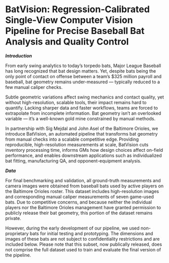 # BatVision: Regression-Calibrated Single-View Computer Vision Pipeline for Precise Baseball Bat Analysis and Quality Control

***Introduction***

From early swing analytics to today’s torpedo bats, Major League Baseball has long recognized that bat design matters. Yet, despite bats being the only point of contact on offense between a team’s $325 million payroll and baseball, bat geometry remains under-measured — typically reduced to a few manual caliper checks.   

Subtle geometric variations affect swing mechanics and contact quality, yet without high-resolution, scalable tools, their impact remains hard to quantify. Lacking sharper data and faster workflows, teams are forced to extrapolate from incomplete information. Bat geometry isn’t an overlooked variable — it’s a well-known gold mine constrained by manual methods.  

In partnership with Sig Mejdal and John Asel of the Baltimore Orioles, we introduce BatVision, an automated pipeline that transforms bat geometry from manual checks into a scalable competitive edge. Providing reproducible, high-resolution measurements at scale, BatVision cuts inventory processing time, informs GMs how design choices affect on-field performance, and enables downstream applications such as individualized bat fitting, manufacturing QA, and opponent-equipment analysis.  


***Data***

For final benchmarking and validation, all ground-truth measurements and camera images were obtained from baseball bats used by active players on the Baltimore Orioles roster. This dataset includes high-resolution images and corresponding manual caliper measurements of seven game-used bats. Due to competitive concerns, and because neither the individual players nor the Baltimore Orioles management have granted permission to publicly release their bat geometry, this portion of the dataset remains private.

However, during the early development of our pipeline, we used non-proprietary bats for initial testing and prototyping. The dimensions and images of these bats are not subject to confidentiality restrictions and are included below. Please note that this subset, now publically released, does not comprise the full dataset used to train and evaluate the final version of the pipeline.



